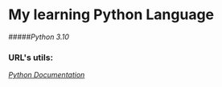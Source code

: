 # **My learning Python Language** 
#####_Python 3.10_

### URL's utils:
[_Python Documentation_](https://docs.python.org/pt-br)
